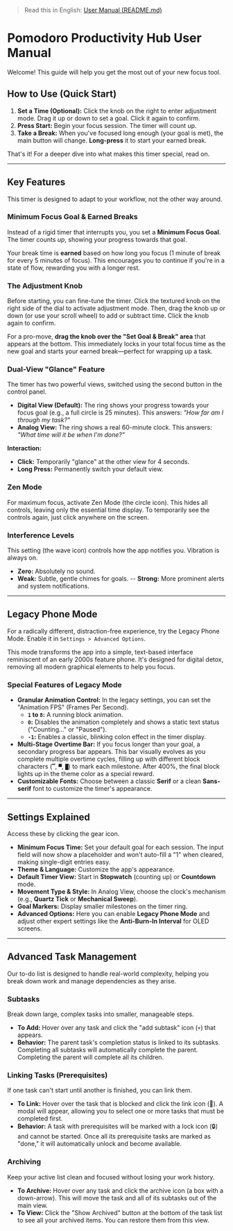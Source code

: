 > Read this in English: [User Manual (README.md)](./README.md)

# Pomodoro Productivity Hub User Manual

Welcome! This guide will help you get the most out of your new focus tool.

## How to Use (Quick Start)

1.  **Set a Time (Optional):** Click the knob on the right to enter adjustment mode. Drag it up or down to set a goal. Click it again to confirm.
2.  **Press Start:** Begin your focus session. The timer will count up.
3.  **Take a Break:** When you've focused long enough (your goal is met), the main button will change. **Long-press** it to start your earned break.

That's it! For a deeper dive into what makes this timer special, read on.

---

## Key Features

This timer is designed to adapt to your workflow, not the other way around.

### Minimum Focus Goal & Earned Breaks

Instead of a rigid timer that interrupts you, you set a **Minimum Focus Goal**. The timer counts *up*, showing your progress towards that goal.

Your break time is **earned** based on how long you focus (1 minute of break for every 5 minutes of focus). This encourages you to continue if you're in a state of flow, rewarding you with a longer rest.

### The Adjustment Knob

Before starting, you can fine-tune the timer. Click the textured knob on the right side of the dial to activate adjustment mode. Then, drag the knob up or down (or use your scroll wheel) to add or subtract time. Click the knob again to confirm.

For a pro-move, **drag the knob over the "Set Goal & Break" area** that appears at the bottom. This immediately locks in your total focus time as the new goal and starts your earned break—perfect for wrapping up a task.

### Dual-View "Glance" Feature

The timer has two powerful views, switched using the second button in the control panel.

-   **Digital View (Default):** The ring shows your progress towards your focus goal (e.g., a full circle is 25 minutes). This answers: *"How far am I through my task?"*
-   **Analog View:** The ring shows a real 60-minute clock. This answers: *"What time will it be when I'm done?"*

**Interaction:**
-   **Click:** Temporarily "glance" at the other view for 4 seconds.
-   **Long Press:** Permanently switch your default view.

### Zen Mode

For maximum focus, activate Zen Mode (the circle icon). This hides all controls, leaving only the essential time display. To temporarily see the controls again, just click anywhere on the screen.

### Interference Levels

This setting (the wave icon) controls how the app notifies you. Vibration is always on.

-   **Zero:** Absolutely no sound.
-   **Weak:** Subtle, gentle chimes for goals.
--   **Strong:** More prominent alerts and system notifications.

---

## Legacy Phone Mode

For a radically different, distraction-free experience, try the Legacy Phone Mode. Enable it in `Settings > Advanced Options`.

This mode transforms the app into a simple, text-based interface reminiscent of an early 2000s feature phone. It's designed for digital detox, removing all modern graphical elements to help you focus.

### Special Features of Legacy Mode

-   **Granular Animation Control:** In the legacy settings, you can set the "Animation FPS" (Frames Per Second).
    -   **`1` to `8`:** A running block animation.
    -   **`0`:** Disables the animation completely and shows a static text status ("Counting..." or "Paused").
    -   **`-1`:** Enables a classic, blinking colon effect in the timer display.
-   **Multi-Stage Overtime Bar:** If you focus longer than your goal, a secondary progress bar appears. This bar visually evolves as you complete multiple overtime cycles, filling up with different block characters (`▔`, `▀`, `█`) to mark each milestone. After 400%, the final block lights up in the theme color as a special reward.
-   **Customizable Fonts:** Choose between a classic **Serif** or a clean **Sans-serif** font to customize the timer's appearance.

---

## Settings Explained

Access these by clicking the gear icon.

-   **Minimum Focus Time:** Set your default goal for each session. The input field will now show a placeholder and won't auto-fill a "1" when cleared, making single-digit entries easy.
-   **Theme & Language:** Customize the app's appearance.
-   **Default Timer View:** Start in **Stopwatch** (counting up) or **Countdown** mode.
-   **Movement Type & Style:** In Analog View, choose the clock's mechanism (e.g., **Quartz Tick** or **Mechanical Sweep**).
-   **Goal Markers:** Display smaller milestones on the timer ring.
-   **Advanced Options:** Here you can enable **Legacy Phone Mode** and adjust other expert settings like the **Anti-Burn-In Interval** for OLED screens.

---

## Advanced Task Management

Our to-do list is designed to handle real-world complexity, helping you break down work and manage dependencies as they arise.

### Subtasks

Break down large, complex tasks into smaller, manageable steps.
-   **To Add:** Hover over any task and click the "add subtask" icon (`+`) that appears.
-   **Behavior:** The parent task's completion status is linked to its subtasks. Completing all subtasks will automatically complete the parent. Completing the parent will complete all its children.

### Linking Tasks (Prerequisites)

If one task can't start until another is finished, you can link them.
-   **To Link:** Hover over the task that is blocked and click the link icon (🔗). A modal will appear, allowing you to select one or more tasks that must be completed first.
-   **Behavior:** A task with prerequisites will be marked with a lock icon (🔒) and cannot be started. Once all its prerequisite tasks are marked as "done," it will automatically unlock and become available.

### Archiving

Keep your active list clean and focused without losing your work history.
-   **To Archive:** Hover over any task and click the archive icon (a box with a down-arrow). This will move the task and all of its subtasks out of the main view.
-   **To View:** Click the "Show Archived" button at the bottom of the task list to see all your archived items. You can restore them from this view.